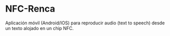 # NFC-Renca
Aplicación móvil (Android/IOS) para reproducir audio (text to speech) desde un texto alojado en un chip NFC.
